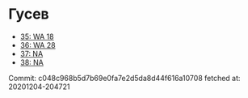 # Гусев
- [35: WA 18](35.md)
- [36: WA 28](36.md)
- [37: NA](37.md)
- [38: NA](38.md)

Commit: c048c968b5d7b69e0fa7e2d5da8d44f616a10708
 fetched at: 20201204-204721
